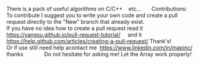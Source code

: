 There is a pack of useful algorithms on C/C++    etc...       
Contributions:  
To contribute I suggest you to write your own code and create a pull request directly to the "New" branch that already exist.              
If you have no idea how to create a pull request read it       https://yangsu.github.io/pull-request-tutorial/     and it         https://help.github.com/articles/creating-a-pull-request/
Thank's!                                  
Or if use still need help acontact me  https://www.linkedin.com/in/mapinc/ thanks              Do not hesitate for asking me!
Let the Array work properly!
